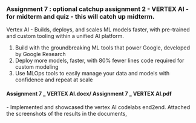 
<h3> Assignment 7 : optional catchup assignment 2 - VERTEX AI - for midterm and quiz - this will catch up midterm. </h3>

Vertex AI - Builds, deploys, and scales ML models faster, with pre-trained and custom tooling within a unified AI platform. 


  1) Build with the groundbreaking ML tools that power Google, developed by Google Research
  2) Deploy more models, faster, with 80% fewer lines code required for custom modeling
  3) Use MLOps tools to easily manage your data and models with confidence and repeat at scale



<h4>Assignment 7 _ VERTEX AI.docx/ Assignment 7 _ VERTEX AI.pdf </h4>- Implemented and showcased the vertex AI codelabs end2end. Attached the screenshots of the results in the documents,



